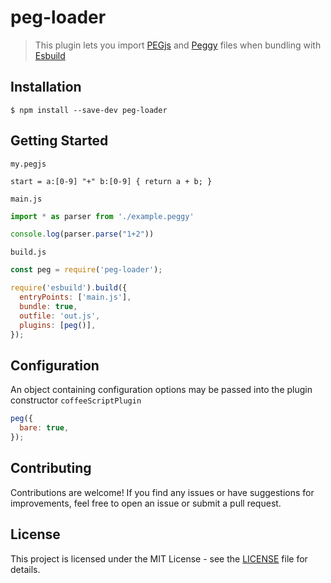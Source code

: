 # peg-loader

> This plugin lets you import [PEGjs](https://pegjs.org/) and [Peggy](https://peggyjs.org/) files when bundling with [Esbuild](https://esbuild.github.io/)

## Installation

```
$ npm install --save-dev peg-loader
```

## Getting Started

`my.pegjs`

```pegjs
start = a:[0-9] "+" b:[0-9] { return a + b; }
```

`main.js`

```js
import * as parser from './example.peggy'

console.log(parser.parse("1+2"))
```

`build.js`

```js
const peg = require('peg-loader');

require('esbuild').build({
  entryPoints: ['main.js'],
  bundle: true,
  outfile: 'out.js',
  plugins: [peg()],
});
```

## Configuration

An object containing configuration options may be passed into the plugin constructor `coffeeScriptPlugin`

```js
peg({
  bare: true,
});
```

## Contributing

Contributions are welcome! If you find any issues or have suggestions for improvements, feel free to open an issue or submit a pull request.

## License

This project is licensed under the MIT License - see the [LICENSE](LICENSE) file for details.
